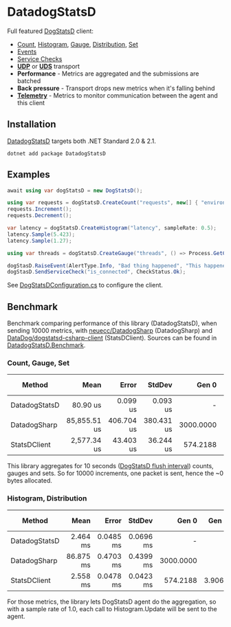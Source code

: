 # DatadogStatsD
Full featured [DogStatsD](https://docs.datadoghq.com/developers/dogstatsd) client:
- [Count](https://docs.datadoghq.com/developers/metrics/types/?tab=count#metric-types),
  [Histogram](https://docs.datadoghq.com/developers/metrics/types/?tab=count#metric-types),
  [Gauge](https://docs.datadoghq.com/developers/metrics/types/?tab=gauge#metric-types),
  [Distribution](https://docs.datadoghq.com/developers/metrics/types/?tab=distribution#metric-types),
  [Set](https://statsd.readthedocs.io/en/v3.2.1/types.html#sets)
- [Events](https://docs.datadoghq.com/events)
- [Service Checks](https://docs.datadoghq.com/developers/service_checks)
- [**UDP**](https://docs.datadoghq.com/developers/dogstatsd/?tab=hostagent#how-it-works) or
  [**UDS**](https://docs.datadoghq.com/developers/dogstatsd/unix_socket) transport
- **Performance** - Metrics are aggregated and the submissions are batched
- **Back pressure** - Transport drops new metrics when it's falling behind
- [**Telemetry**](https://docs.datadoghq.com/developers/dogstatsd/high_throughput/?tab=go#client-side-telemetry) -
  Metrics to monitor communication between the agent and this client

## Installation
[DatadogStatsD](https://www.nuget.org/packages/DatadogStatsD) targets both .NET Standard 2.0 & 2.1.

`dotnet add package DatadogStatsD`

## Examples

```csharp
await using var dogStatsD = new DogStatsD();

using var requests = dogStatsD.CreateCount("requests", new[] { "environment:dev" });
requests.Increment();
requests.Decrement();

var latency = dogStatsD.CreateHistogram("latency", sampleRate: 0.5);
latency.Sample(5.423);
latency.Sample(1.27);

using var threads = dogStatsD.CreateGauge("threads", () => Process.GetCurrentProcess().Threads.Count);

dogStasD.RaiseEvent(AlertType.Info, "Bad thing happened", "This happened");
dogStasD.SendServiceCheck("is_connected", CheckStatus.Ok);
```

See [DogStatsDConfiguration.cs](https://github.com/verdie-g/DatadogStatsD/blob/master/DatadogStatsD/DogStatsDConfiguration.cs)
to configure the client.

## Benchmark

Benchmark comparing performance of this library (DatadogStatsD), when sending 10000 metrics, with [neuecc/DatadogSharp](https://github.com/neuecc/DatadogSharp)
(DatadogSharp) and [DataDog/dogstatsd-csharp-client](https://github.com/DataDog/dogstatsd-csharp-client) (StatsDClient).
Sources can be found in [DatadogStatsD.Benchmark](https://github.com/verdie-g/DatadogStatsD/blob/master/DatadogStatsD.Benchmark/Program.cs).

### Count, Gauge, Set

|        Method |         Mean |      Error |     StdDev |     Gen 0 |  Gen 1 | Gen 2 | Allocated |
|-------------- |-------------:|-----------:|-----------:|----------:|-------:|------:|----------:|
| DatadogStatsD |     80.90 us |   0.099 us |   0.093 us |         - |      - |     - |         - |
|  DatadogSharp | 85,855.51 us | 406.704 us | 380.431 us | 3000.0000 |      - |     - | 4879261 B |
|  StatsDClient |  2,577.34 us |  43.403 us |  36.244 us |  574.2188 | 3.9063 |     - |  902065 B |

This library aggregates for 10 seconds ([DogStatsD flush interval](https://docs.datadoghq.com/developers/dogstatsd/data_aggregation/#how-is-aggregation-performed-with-the-dogstatsd-server))
counts, gauges and sets. So for 10000 increments, one packet is sent, hence the ~0 bytes allocated.

### Histogram, Distribution

|        Method |      Mean |     Error |    StdDev |     Gen 0 |  Gen 1 | Gen 2 | Allocated |
|-------------- |----------:|----------:|----------:|----------:|-------:|------:|----------:|
| DatadogStatsD |  2.464 ms | 0.0485 ms | 0.0696 ms |         - |      - |     - |     750 B |
|  DatadogSharp | 86.875 ms | 0.4703 ms | 0.4399 ms | 3000.0000 |      - |     - | 4879381 B |
|  StatsDClient |  2.558 ms | 0.0478 ms | 0.0423 ms |  574.2188 | 3.9063 |     - |  901430 B |

For those metrics, the library lets DogStatsD agent do the aggregation, so with a sample rate of 1.0, each call to
Histogram.Update will be sent to the agent.
